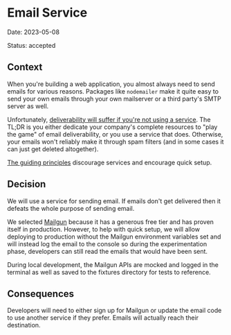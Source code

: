 # Email Service

Date: 2023-05-08

Status: accepted

## Context

When you're building a web application, you almost always need to send emails
for various reasons. Packages like `nodemailer` make it quite easy to send your
own emails through your own mailserver or a third party's SMTP server as well.

Unfortunately,
[deliverability will suffer if you're not using a service](https://cfenollosa.com/blog/after-self-hosting-my-email-for-twenty-three-years-i-have-thrown-in-the-towel-the-oligopoly-has-won.html).
The TL;DR is you either dedicate your company's complete resources to "play the
game" of email deliverability, or you use a service that does. Otherwise, your
emails won't reliably make it through spam filters (and in some cases it can
just get deleted altogether).

[The guiding principles](https://github.com/epicweb-dev/epic-stack/blob/main/docs/guiding-principles)
discourage services and encourage quick setup.

## Decision

We will use a service for sending email. If emails don't get delivered then
it defeats the whole purpose of sending email.

We selected [Mailgun](https://www.mailgun.com/) because it has a generous free
tier and has proven itself in production. However, to help with quick setup, we
will allow deploying to production without the Mailgun environment variables set
and will instead log the email to the console so during the experimentation
phase, developers can still read the emails that would have been sent.

During local development, the Mailgun APIs are mocked and logged in the terminal
as well as saved to the fixtures directory for tests to reference.

## Consequences

Developers will need to either sign up for Mailgun or update the email code to
use another service if they prefer. Emails will actually reach their
destination.
